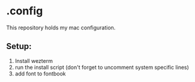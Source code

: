 # .config

This repository holds my mac configuration.

## Setup:

1. Install wezterm
2. run the install script (don't forget to uncomment system specific lines)
3. add font to fontbook
